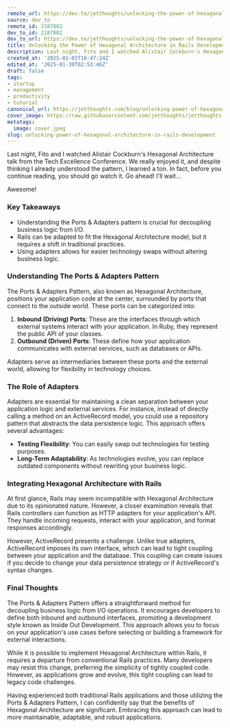 ```yaml
---
remote_url: https://dev.to/jetthoughts/unlocking-the-power-of-hexagonal-architecture-in-rails-development-1ehh
source: dev_to
remote_id: 2187802
dev_to_id: 2187802
dev_to_url: https://dev.to/jetthoughts/unlocking-the-power-of-hexagonal-architecture-in-rails-development-1ehh
title: Unlocking the Power of Hexagonal Architecture in Rails Development
description: Last night, Fito and I watched Alistair Cockburn's Hexagonal Architecture talk from the Tech...
created_at: '2025-01-03T16:47:24Z'
edited_at: '2025-01-30T02:53:46Z'
draft: false
tags:
- startup
- management
- productivity
- tutorial
canonical_url: https://jetthoughts.com/blog/unlocking-power-of-hexagonal-architecture-in-rails-development/
cover_image: https://raw.githubusercontent.com/jetthoughts/jetthoughts.github.io/master/content/blog/unlocking-power-of-hexagonal-architecture-in-rails-development/cover.jpeg
metatags:
  image: cover.jpeg
slug: unlocking-power-of-hexagonal-architecture-in-rails-development
---
```

Last night, Fito and I watched Alistair Cockburn's Hexagonal Architecture talk from the Tech Excellence Conference. We really enjoyed it, and despite thinking I already understood the pattern, I learned a ton. In fact, before you continue reading, you should go watch it. Go ahead! I'll wait...

Awesome!

### Key Takeaways

*   Understanding the Ports & Adapters pattern is crucial for decoupling business logic from I/O.
*   Rails can be adapted to fit the Hexagonal Architecture model, but it requires a shift in traditional practices.
*   Using adapters allows for easier technology swaps without altering business logic.

### Understanding The Ports & Adapters Pattern

The Ports & Adapters Pattern, also known as Hexagonal Architecture, positions your application code at the center, surrounded by ports that connect to the outside world. These ports can be categorized into:

1.  **Inbound (Driving) Ports**: These are the interfaces through which external systems interact with your application. In Ruby, they represent the public API of your classes.
2.  **Outbound (Driven) Ports**: These define how your application communicates with external services, such as databases or APIs.

Adapters serve as intermediaries between these ports and the external world, allowing for flexibility in technology choices.

### The Role of Adapters

Adapters are essential for maintaining a clean separation between your application logic and external services. For instance, instead of directly calling a method on an ActiveRecord model, you could use a repository pattern that abstracts the data persistence logic. This approach offers several advantages:

*   **Testing Flexibility**: You can easily swap out technologies for testing purposes.
*   **Long-Term Adaptability**: As technologies evolve, you can replace outdated components without rewriting your business logic.

### Integrating Hexagonal Architecture with Rails

At first glance, Rails may seem incompatible with Hexagonal Architecture due to its opinionated nature. However, a closer examination reveals that Rails controllers can function as HTTP adapters for your application's API. They handle incoming requests, interact with your application, and format responses accordingly.

However, ActiveRecord presents a challenge. Unlike true adapters, ActiveRecord imposes its own interface, which can lead to tight coupling between your application and the database. This coupling can create issues if you decide to change your data persistence strategy or if ActiveRecord's syntax changes.

### Final Thoughts

The Ports & Adapters Pattern offers a straightforward method for decoupling business logic from I/O operations. It encourages developers to define both inbound and outbound interfaces, promoting a development style known as Inside Out Development. This approach allows you to focus on your application's use cases before selecting or building a framework for external interactions.

While it is possible to implement Hexagonal Architecture within Rails, it requires a departure from conventional Rails practices. Many developers may resist this change, preferring the simplicity of tightly coupled code. However, as applications grow and evolve, this tight coupling can lead to legacy code challenges.

Having experienced both traditional Rails applications and those utilizing the Ports & Adapters Pattern, I can confidently say that the benefits of Hexagonal Architecture are significant. Embracing this approach can lead to more maintainable, adaptable, and robust applications.
